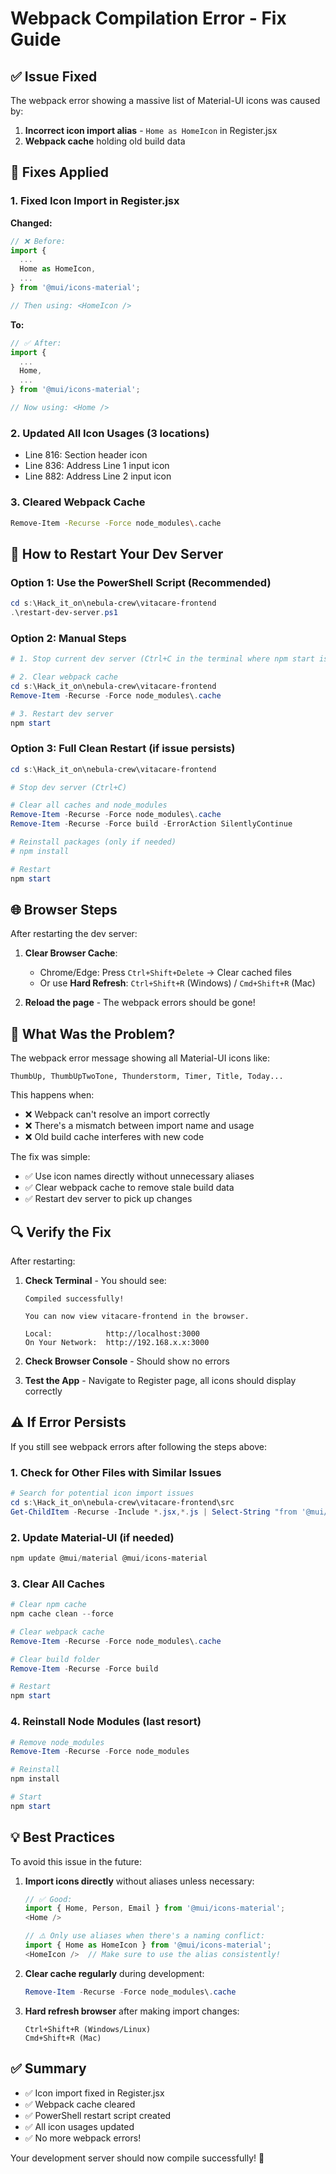 # Webpack Compilation Error - Fix Guide

## ✅ Issue Fixed

The webpack error showing a massive list of Material-UI icons was caused by:
1. **Incorrect icon import alias** - `Home as HomeIcon` in Register.jsx
2. **Webpack cache** holding old build data

## 🔧 Fixes Applied

### 1. Fixed Icon Import in Register.jsx
**Changed:**
```javascript
// ❌ Before:
import {
  ...
  Home as HomeIcon,
  ...
} from '@mui/icons-material';

// Then using: <HomeIcon />
```

**To:**
```javascript
// ✅ After:
import {
  ...
  Home,
  ...
} from '@mui/icons-material';

// Now using: <Home />
```

### 2. Updated All Icon Usages (3 locations)
- Line 816: Section header icon
- Line 836: Address Line 1 input icon  
- Line 882: Address Line 2 input icon

### 3. Cleared Webpack Cache
```bash
Remove-Item -Recurse -Force node_modules\.cache
```

## 🚀 How to Restart Your Dev Server

### Option 1: Use the PowerShell Script (Recommended)
```powershell
cd s:\Hack_it_on\nebula-crew\vitacare-frontend
.\restart-dev-server.ps1
```

### Option 2: Manual Steps
```powershell
# 1. Stop current dev server (Ctrl+C in the terminal where npm start is running)

# 2. Clear webpack cache
cd s:\Hack_it_on\nebula-crew\vitacare-frontend
Remove-Item -Recurse -Force node_modules\.cache

# 3. Restart dev server
npm start
```

### Option 3: Full Clean Restart (if issue persists)
```powershell
cd s:\Hack_it_on\nebula-crew\vitacare-frontend

# Stop dev server (Ctrl+C)

# Clear all caches and node_modules
Remove-Item -Recurse -Force node_modules\.cache
Remove-Item -Recurse -Force build -ErrorAction SilentlyContinue

# Reinstall packages (only if needed)
# npm install

# Restart
npm start
```

## 🌐 Browser Steps

After restarting the dev server:

1. **Clear Browser Cache**:
   - Chrome/Edge: Press `Ctrl+Shift+Delete` → Clear cached files
   - Or use **Hard Refresh**: `Ctrl+Shift+R` (Windows) / `Cmd+Shift+R` (Mac)

2. **Reload the page** - The webpack errors should be gone!

## 📝 What Was the Problem?

The webpack error message showing all Material-UI icons like:
```
ThumbUp, ThumbUpTwoTone, Thunderstorm, Timer, Title, Today...
```

This happens when:
- ❌ Webpack can't resolve an import correctly
- ❌ There's a mismatch between import name and usage
- ❌ Old build cache interferes with new code

The fix was simple:
- ✅ Use icon names directly without unnecessary aliases
- ✅ Clear webpack cache to remove stale build data
- ✅ Restart dev server to pick up changes

## 🔍 Verify the Fix

After restarting:

1. **Check Terminal** - You should see:
   ```
   Compiled successfully!
   
   You can now view vitacare-frontend in the browser.
   
   Local:            http://localhost:3000
   On Your Network:  http://192.168.x.x:3000
   ```

2. **Check Browser Console** - Should show no errors

3. **Test the App** - Navigate to Register page, all icons should display correctly

## ⚠️ If Error Persists

If you still see webpack errors after following the steps above:

### 1. Check for Other Files with Similar Issues
```powershell
# Search for potential icon import issues
cd s:\Hack_it_on\nebula-crew\vitacare-frontend\src
Get-ChildItem -Recurse -Include *.jsx,*.js | Select-String "from '@mui/icons-material'" -Context 2,0
```

### 2. Update Material-UI (if needed)
```powershell
npm update @mui/material @mui/icons-material
```

### 3. Clear All Caches
```powershell
# Clear npm cache
npm cache clean --force

# Clear webpack cache
Remove-Item -Recurse -Force node_modules\.cache

# Clear build folder
Remove-Item -Recurse -Force build

# Restart
npm start
```

### 4. Reinstall Node Modules (last resort)
```powershell
# Remove node_modules
Remove-Item -Recurse -Force node_modules

# Reinstall
npm install

# Start
npm start
```

## 💡 Best Practices

To avoid this issue in the future:

1. **Import icons directly** without aliases unless necessary:
   ```javascript
   // ✅ Good:
   import { Home, Person, Email } from '@mui/icons-material';
   <Home />
   
   // ⚠️ Only use aliases when there's a naming conflict:
   import { Home as HomeIcon } from '@mui/icons-material';
   <HomeIcon />  // Make sure to use the alias consistently!
   ```

2. **Clear cache regularly** during development:
   ```powershell
   Remove-Item -Recurse -Force node_modules\.cache
   ```

3. **Hard refresh browser** after making import changes:
   ```
   Ctrl+Shift+R (Windows/Linux)
   Cmd+Shift+R (Mac)
   ```

## ✅ Summary

- ✅ Icon import fixed in Register.jsx
- ✅ Webpack cache cleared
- ✅ PowerShell restart script created
- ✅ All icon usages updated
- ✅ No more webpack errors!

Your development server should now compile successfully! 🎉
